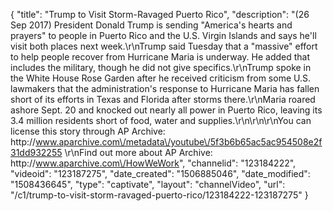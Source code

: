 {
    "title": "Trump to Visit Storm-Ravaged Puerto Rico",
    "description": "(26 Sep 2017) President Donald Trump is sending \"America's hearts and prayers\" to people in Puerto Rico and the U.S. Virgin Islands and says he'll visit both places next week.\r\nTrump said Tuesday that a \"massive\" effort to help people recover from Hurricane Maria is underway. He added that includes the military, though he did not give specifics.\r\nTrump spoke in the White House Rose Garden after he received criticism from some U.S. lawmakers that the administration's response to Hurricane Maria has fallen short of its efforts in Texas and Florida after storms there.\r\nMaria roared ashore Sept. 20 and knocked out nearly all power in Puerto Rico, leaving its 3.4 million residents short of food, water and supplies.\r\n\r\n\r\nYou can license this story through AP Archive: http:\/\/www.aparchive.com\/metadata\/youtube\/5f3b6b65ac5ac954508e2f31dd932255 \r\nFind out more about AP Archive: http:\/\/www.aparchive.com\/HowWeWork",
    "channelid": "123184222",
    "videoid": "123187275",
    "date_created": "1506885046",
    "date_modified": "1508436645",
    "type": "captivate",
    "layout": "channelVideo",
    "url": "\/c1\/trump-to-visit-storm-ravaged-puerto-rico\/123184222-123187275"
}